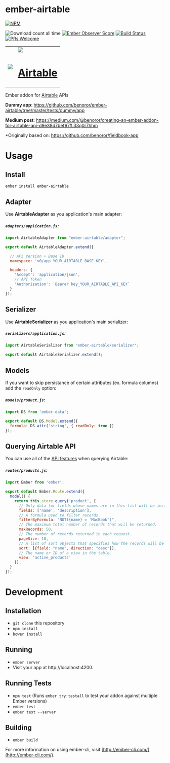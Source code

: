# ember-airtable

[![NPM](https://nodei.co/npm/ember-airtable.png)](https://npmjs.org/package/ember-airtable)

![Download count all time](https://img.shields.io/npm/dt/ember-airtable.svg) [![Ember Observer Score](https://emberobserver.com/badges/ember-airtable.svg)](https://emberobserver.com/addons/ember-airtable) [![Build Status](https://travis-ci.org/benoror/ember-airtable.svg?branch=master)](https://travis-ci.org/benoror/ember-airtable) [![PRs Welcome](https://img.shields.io/badge/PRs-welcome-brightgreen.svg?style=flat-square)](http://makeapullrequest.com)

<table>
  <tr>
    <td>
      <img src="https://cloud.githubusercontent.com/assets/119117/14939460/966c23d0-0f0d-11e6-89b1-59d673ac28ee.png" />
    </td>
    <td>
      <img src="https://cloud.githubusercontent.com/assets/119117/14939463/ad25f15a-0f0d-11e6-9a12-53889f893ccc.png" />
      <h1 align="center"><a href="https://airtable.com">Airtable</a></h1>
    </td>
  </tr>
</table>

Ember addon for [Airtable](https://airtable.com/) APIs

**Dummy app**: https://github.com/benoror/ember-airtable/tree/master/tests/dummy/app

**Medium post**: https://medium.com/@benoror/creating-an-ember-addon-for-airtable-api-d9e38d7bef97#.33q0r7hhm

*Originally based on: https://github.com/benoror/fieldbook-app

# Usage

## Install

```
ember install ember-airtable
```

## Adapter

Use **AirtableAdapter** as you application's main adapter:

##### **`adapters/application.js`**:

```JavaScript
import AirtableAdapter from "ember-airtable/adapter";

export default AirtableAdapter.extend({

  // API Version + Base ID
  namespace: 'v0/app_YOUR_AIRTABLE_BASE_KEY',

  headers: {
    'Accept': 'application/json',
    // API Token
    'Authorization': `Bearer key_YOUR_AIRTABLE_API_KEY`
  }
});

```

## Serializer

Use **AirtableSerializer** as you application's main serializer:

##### **`serializers/application.js`**:

```JavaScript
import AirtableSerializer from "ember-airtable/serializer";

export default AirtableSerializer.extend();

```

## Models

If you want to skip persistance of certain attributes (ex. formula columns) add the `readOnly` option:

##### **`models/product.js`**:

```JavaScript
import DS from 'ember-data';

export default DS.Model.extend({
  formula: DS.attr('string', { readOnly: true })
});

```

## Querying Airtable API

You can use all of the [API features](https://airtable.com/api) when querying Airtable:

##### **`routes/products.js`**:

```JavaScript
import Ember from 'ember';

export default Ember.Route.extend({
  model() {
    return this.store.query('product', {
      // Only data for fields whose names are in this list will be included in the records.
      fields: ['name', 'description'],
      // A formula used to filter records.
      filterByFormula: "NOT({name} = 'MacBook')",
      // The maximum total number of records that will be returned.
      maxRecords: 50,
      // The number of records returned in each request.
      pageSize: 10,
      // A list of sort objects that specifies how the records will be ordered.
      sort: [{field: "name", direction: "desc"}],
      // The name or ID of a view in the table. 
      view: 'active_products'
    });
  }
});
```

# Development

## Installation

* `git clone` this repository
* `npm install`
* `bower install`

## Running

* `ember server`
* Visit your app at http://localhost:4200.

## Running Tests

* `npm test` (Runs `ember try:testall` to test your addon against multiple Ember versions)
* `ember test`
* `ember test --server`

## Building

* `ember build`

For more information on using ember-cli, visit [http://ember-cli.com/](http://ember-cli.com/).
